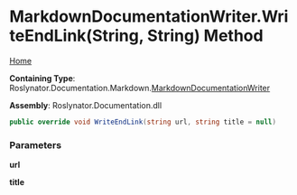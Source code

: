 <a name="_top"></a>

# MarkdownDocumentationWriter\.WriteEndLink\(String, String\) Method

[Home](../../../../../README.md#_top)

**Containing Type**: Roslynator\.Documentation\.Markdown\.[MarkdownDocumentationWriter](../README.md#_top)

**Assembly**: Roslynator\.Documentation\.dll

```csharp
public override void WriteEndLink(string url, string title = null)
```

### Parameters

**url**

**title**